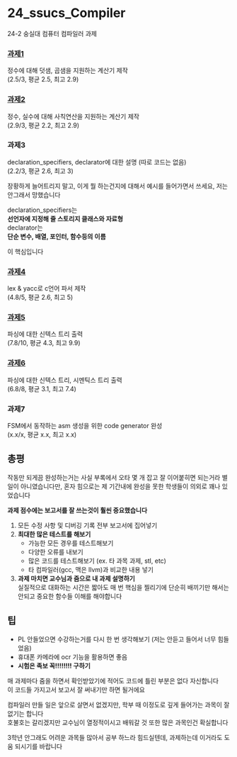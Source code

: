 # 24_ssucs_Compiler

24-2 숭실대 컴퓨터 컴파일러 과제

### [과제1](https://github.com/kitsune03k/24_ssucs_Compiler/tree/main/hw1)

정수에 대해 덧샘, 곱샘을 지원하는 계산기 제작\
(2.5/3, 평균 2.5, 최고 2.9)

### [과제2](https://github.com/kitsune03k/24_ssucs_Compiler/tree/main/hw2)

정수, 실수에 대해 사칙연산을 지원하는 계산기 제작\
(2.9/3, 평균 2.2, 최고 2.9)

### 과제3

declaration_specifiers, declarator에 대한 설명 (따로 코드는 없음)\
(2.2/3, 평균 2.6, 최고 3)

장황하게 늘어트리지 말고, 이게 뭘 하는건지에 대해서 예시를 들어가면서 쓰세요, 저는 안그래서 망했습니다

declaration_specifiers는\
**선언자에 지정해 줄 스토리지 클래스와 자료형**\
declarator는\
**단순 변수, 배열, 포인터, 함수등의 이름**

이 핵심입니다


### [과제4](https://github.com/kitsune03k/24_ssucs_Compiler/tree/main/hw4)

lex & yacc로 c언어 파서 제작\
(4.8/5, 평균 2.6, 최고 5)

### [과제5](https://github.com/kitsune03k/24_ssucs_Compiler/tree/main/hw5)

파싱에 대한 신텍스 트리 출력\
(7.8/10, 평균 4.3, 최고 9.9)

### [과제6](https://github.com/kitsune03k/24_ssucs_Compiler/tree/main/hw6)

파싱에 대한 신텍스 트리, 시멘틱스 트리 출력\
(6.8/8, 평균 3.1, 최고 7.4)

### 과제7

FSM에서 동작하는 asm 생성을 위한 code generator 완성\
(x.x/x, 평균 x.x, 최고 x.x)


## 총평

작동만 되게끔 완성하는거는 사실 부록에서 오타 몇 개 잡고 잘 이어붙히면 되는거라 별 일이 아니였습니다만, 혼자 힘으로는 제 기간내에 완성을 못한 학생들이 의외로 꽤나 있었습니다

**과제 점수에는 보고서를 잘 쓰는것이 훨씬 중요했습니다**

1. 모든 수정 사항 및 디버깅 기록 전부 보고서에 집어넣기
2. **최대한 많은 테스트를 해보기**
    - 가능한 모든 경우를 테스트해보기
    - 다양한 오류를 내보기
    - 많은 코드를 테스트해보기 (ex. 타 과목 과제, stl, etc)
    - 타 컴파일러(gcc, 맥은 llvm)과 비교한 내용 넣기
3. **과제 마치면 교수님과 줌으로 내 과제 설명하기**\
실질적으로 대화하는 시간은 짧아도 매 번 핵심을 찔리기에 단순히 배끼기만 해서는 안되고 중요한 함수들 이해를 해야합니다


## 팁
- PL 안들었으면 수강하는거를 다시 한 번 생각해보기 (저는 안듣고 들어서 너무 힘들었음)
- 휴대폰 카메라에 ocr 기능을 활용하면 좋음
- **시험은 족보 꼭!!!!!!!! 구하기**

매 과제마다 줌을 하면서 확인받았기에 적어도 코드에 틀린 부분은 없다 자신합니다\
이 코드들 가지고서 보고서 잘 써내기만 하면 될거에요

컴파일러 만들 일은 앞으로 살면서 없겠지만, 학부 때 이정도로 깊게 들어가는 과목이 잘 없기는 합니다\
호불호는 갈리겠지만 교수님이 열정적이시고 배워갈 것 또한 많은 과목인건 확실합니다 

3학년 안그래도 어려운 과목들 많아서 공부 하느라 힘드실텐데, 과제하는데 이거라도 도움 되시기를 바랍니다
